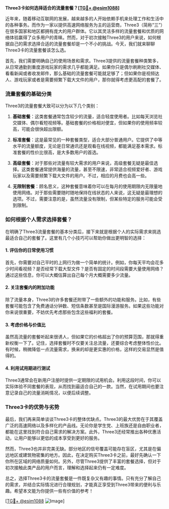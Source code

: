 **Three3卡如何选择适合的流量套餐？[[TG💪+ @esim1088](https://t.me/s/esim1088)]**

近年来，随着移动互联网的发展，越来越多的人开始依赖手机来处理工作和生活中的各种事务。而作为一家以提供高速网络服务为主的运营商，Three3（简称“三”）在很多国家和地区都拥有庞大的用户群体。它以其灵活多样的流量套餐和优质的网络体验赢得了众多用户的青睐。然而，对于初次接触Three3的用户来说，如何根据自己的需求选择合适的流量套餐却是一个不小的挑战。今天，我们就来聊聊Three3卡的流量套餐该怎么选。

首先，我们需要明确自己的使用场景和需求。Three3提供的流量套餐种类繁多，从日常通勤到重度游戏玩家的需求几乎都能满足。如果你只是偶尔刷刷社交媒体、看看新闻或者收发邮件，那么基础的流量套餐可能就足够了；但如果你是视频达人、游戏玩家或者是需要频繁下载大文件的用户，那你就得考虑更高配的套餐了。

### 流量套餐的基础分类

Three3的流量套餐大致可以分为以下几个类别：

1. **基础套餐**：这类套餐通常包含较少的流量，适合轻度使用者。比如每天浏览社交媒体、偶尔看短视频等。基础套餐的价格相对便宜，但如果你的使用频率较高，可能会很快超出限额。

2. **标准套餐**：这是最常见的一种套餐类型，适合大部分普通用户。它提供了中等水平的流量额度，无论是日常通讯还是观看在线视频，都能满足基本需求。标准套餐的性价比很高，是大多数用户的首选。

3. **高级套餐**：对于那些对流量有较大需求的用户来说，高级套餐无疑是最佳选择。这类套餐通常提供海量的流量，甚至不限速，非常适合视频爱好者、游戏玩家以及需要频繁下载大文件的用户。不过，相应的月费也会高一些。

4. **无限制套餐**：顾名思义，这种套餐意味着你可以在每月的使用期限内无限量地使用网络。对于那些需要随时随地保持在线状态的人来说，这无疑是最理想的选项。不过，需要注意的是，虽然流量没有限制，但某些特定的服务可能会受到限制。

### 如何根据个人需求选择套餐？

在明确了Three3流量套餐的基本分类后，接下来就是根据个人的实际需求来挑选最适合自己的套餐了。这里有几个小技巧可以帮助你做出更明智的选择：

#### 1. 评估你的日常使用习惯

首先，你需要对自己平时的上网行为做一个简单的统计。例如，你每天平均会花多少时间看视频？是否经常下载大型文件？是否有固定的时间段需要大量使用网络？通过这些信息，你可以大概估算出自己每个月大概需要多少流量。

#### 2. 关注套餐内的附加功能

除了流量本身，Three3的许多套餐还附带了一些额外的功能和服务。比如，有些套餐可能包含了免费通话分钟数、短信条数甚至是国际漫游服务。如果这些功能对你来说很重要，不妨优先考虑那些包含这些福利的套餐。

#### 3. 考虑价格与价值比

虽然高流量的套餐听起来很诱人，但如果它的价格超出了你的预算范围，那就得重新权衡一下了。记住，选择套餐时不仅要关注总流量，还要综合考虑整体性价比。有时候，稍微降低一点流量需求，换来的却是更实惠的价格，这样的交易显然是值得的。

#### 4. 利用试用期进行测试

Three3通常会在新用户注册时提供一定期限的试用机会。利用这段时间，你可以实际体验不同套餐的表现，从而找到最适合自己的一款。当然，在试用期间也要注意记录自己的流量消耗情况，以便后续调整。

### Three3卡的优势与劣势

最后，我们再来简单谈谈Three3卡的整体优缺点。Three3的最大优势在于其覆盖广泛的高速网络以及多样化的产品线。无论你是学生党、上班族还是自由职业者，都能在这里找到符合自己需求的解决方案。此外，Three3还经常推出各种优惠活动，让用户能够以更低的成本享受到更好的服务。

然而，Three3也并非完美无缺。部分地区的信号覆盖可能存在盲区，尤其是在偏远地区或建筑物密集的地方。因此，在决定购买Three3卡之前，最好先确认一下你所在区域的网络质量如何。另外，尽管Three3提供了丰富的套餐选择，但对于初次接触此类产品的用户而言，理解和选择起来仍有一定难度。

总之，选择Three3卡的流量套餐是一件既复杂又有趣的事情。只有充分了解自己的需求，并结合实际情况进行合理规划，才能真正享受到Three3带来的便利与乐趣。希望本文能为你提供一些有价值的参考！

[[TG💪+ @esim1088](https://t.me/s/esim1088) ![Image](https://i.postimg.cc/4NQfJmqS/Snipaste-2025-05-13-00-14-12.png)]